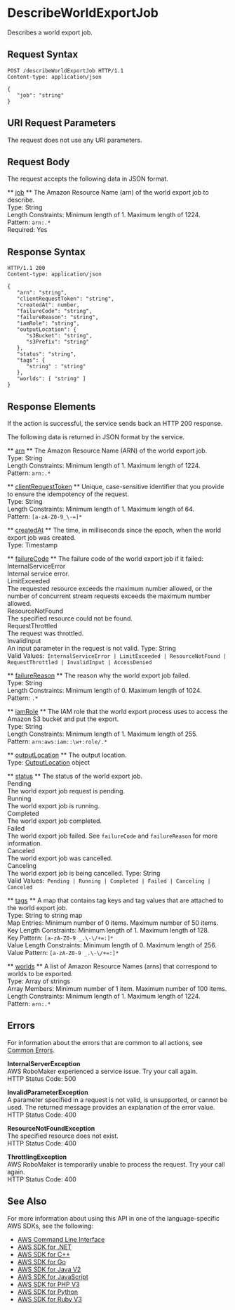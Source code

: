 # DescribeWorldExportJob<a name="API_DescribeWorldExportJob"></a>

Describes a world export job\.

## Request Syntax<a name="API_DescribeWorldExportJob_RequestSyntax"></a>

```
POST /describeWorldExportJob HTTP/1.1
Content-type: application/json

{
   "job": "string"
}
```

## URI Request Parameters<a name="API_DescribeWorldExportJob_RequestParameters"></a>

The request does not use any URI parameters\.

## Request Body<a name="API_DescribeWorldExportJob_RequestBody"></a>

The request accepts the following data in JSON format\.

 ** [job](#API_DescribeWorldExportJob_RequestSyntax) **   <a name="robomaker-DescribeWorldExportJob-request-job"></a>
The Amazon Resource Name \(arn\) of the world export job to describe\.  
Type: String  
Length Constraints: Minimum length of 1\. Maximum length of 1224\.  
Pattern: `arn:.*`   
Required: Yes

## Response Syntax<a name="API_DescribeWorldExportJob_ResponseSyntax"></a>

```
HTTP/1.1 200
Content-type: application/json

{
   "arn": "string",
   "clientRequestToken": "string",
   "createdAt": number,
   "failureCode": "string",
   "failureReason": "string",
   "iamRole": "string",
   "outputLocation": { 
      "s3Bucket": "string",
      "s3Prefix": "string"
   },
   "status": "string",
   "tags": { 
      "string" : "string" 
   },
   "worlds": [ "string" ]
}
```

## Response Elements<a name="API_DescribeWorldExportJob_ResponseElements"></a>

If the action is successful, the service sends back an HTTP 200 response\.

The following data is returned in JSON format by the service\.

 ** [arn](#API_DescribeWorldExportJob_ResponseSyntax) **   <a name="robomaker-DescribeWorldExportJob-response-arn"></a>
The Amazon Resource Name \(ARN\) of the world export job\.  
Type: String  
Length Constraints: Minimum length of 1\. Maximum length of 1224\.  
Pattern: `arn:.*` 

 ** [clientRequestToken](#API_DescribeWorldExportJob_ResponseSyntax) **   <a name="robomaker-DescribeWorldExportJob-response-clientRequestToken"></a>
Unique, case\-sensitive identifier that you provide to ensure the idempotency of the request\.  
Type: String  
Length Constraints: Minimum length of 1\. Maximum length of 64\.  
Pattern: `[a-zA-Z0-9_\-=]*` 

 ** [createdAt](#API_DescribeWorldExportJob_ResponseSyntax) **   <a name="robomaker-DescribeWorldExportJob-response-createdAt"></a>
The time, in milliseconds since the epoch, when the world export job was created\.  
Type: Timestamp

 ** [failureCode](#API_DescribeWorldExportJob_ResponseSyntax) **   <a name="robomaker-DescribeWorldExportJob-response-failureCode"></a>
The failure code of the world export job if it failed:    
InternalServiceError  
Internal service error\.  
LimitExceeded  
The requested resource exceeds the maximum number allowed, or the number of concurrent stream requests exceeds the maximum number allowed\.   
ResourceNotFound  
The specified resource could not be found\.   
RequestThrottled  
The request was throttled\.  
InvalidInput  
An input parameter in the request is not valid\.
Type: String  
Valid Values:` InternalServiceError | LimitExceeded | ResourceNotFound | RequestThrottled | InvalidInput | AccessDenied` 

 ** [failureReason](#API_DescribeWorldExportJob_ResponseSyntax) **   <a name="robomaker-DescribeWorldExportJob-response-failureReason"></a>
The reason why the world export job failed\.  
Type: String  
Length Constraints: Minimum length of 0\. Maximum length of 1024\.  
Pattern: `.*` 

 ** [iamRole](#API_DescribeWorldExportJob_ResponseSyntax) **   <a name="robomaker-DescribeWorldExportJob-response-iamRole"></a>
The IAM role that the world export process uses to access the Amazon S3 bucket and put the export\.  
Type: String  
Length Constraints: Minimum length of 1\. Maximum length of 255\.  
Pattern: `arn:aws:iam::\w+:role/.*` 

 ** [outputLocation](#API_DescribeWorldExportJob_ResponseSyntax) **   <a name="robomaker-DescribeWorldExportJob-response-outputLocation"></a>
The output location\.  
Type: [OutputLocation](API_OutputLocation.md) object

 ** [status](#API_DescribeWorldExportJob_ResponseSyntax) **   <a name="robomaker-DescribeWorldExportJob-response-status"></a>
The status of the world export job\.    
Pending  
The world export job request is pending\.  
Running  
The world export job is running\.   
Completed  
The world export job completed\.   
Failed  
The world export job failed\. See `failureCode` and `failureReason` for more information\.   
Canceled  
The world export job was cancelled\.  
Canceling  
The world export job is being cancelled\.
Type: String  
Valid Values:` Pending | Running | Completed | Failed | Canceling | Canceled` 

 ** [tags](#API_DescribeWorldExportJob_ResponseSyntax) **   <a name="robomaker-DescribeWorldExportJob-response-tags"></a>
A map that contains tag keys and tag values that are attached to the world export job\.  
Type: String to string map  
Map Entries: Minimum number of 0 items\. Maximum number of 50 items\.  
Key Length Constraints: Minimum length of 1\. Maximum length of 128\.  
Key Pattern: `[a-zA-Z0-9 _.\-\/+=:]*`   
Value Length Constraints: Minimum length of 0\. Maximum length of 256\.  
Value Pattern: `[a-zA-Z0-9 _.\-\/+=:]*` 

 ** [worlds](#API_DescribeWorldExportJob_ResponseSyntax) **   <a name="robomaker-DescribeWorldExportJob-response-worlds"></a>
A list of Amazon Resource Names \(arns\) that correspond to worlds to be exported\.  
Type: Array of strings  
Array Members: Minimum number of 1 item\. Maximum number of 100 items\.  
Length Constraints: Minimum length of 1\. Maximum length of 1224\.  
Pattern: `arn:.*` 

## Errors<a name="API_DescribeWorldExportJob_Errors"></a>

For information about the errors that are common to all actions, see [Common Errors](CommonErrors.md)\.

 **InternalServerException**   
AWS RoboMaker experienced a service issue\. Try your call again\.  
HTTP Status Code: 500

 **InvalidParameterException**   
A parameter specified in a request is not valid, is unsupported, or cannot be used\. The returned message provides an explanation of the error value\.  
HTTP Status Code: 400

 **ResourceNotFoundException**   
The specified resource does not exist\.  
HTTP Status Code: 400

 **ThrottlingException**   
AWS RoboMaker is temporarily unable to process the request\. Try your call again\.  
HTTP Status Code: 400

## See Also<a name="API_DescribeWorldExportJob_SeeAlso"></a>

For more information about using this API in one of the language\-specific AWS SDKs, see the following:
+  [AWS Command Line Interface](https://docs.aws.amazon.com/goto/aws-cli/robomaker-2018-06-29/DescribeWorldExportJob) 
+  [AWS SDK for \.NET](https://docs.aws.amazon.com/goto/DotNetSDKV3/robomaker-2018-06-29/DescribeWorldExportJob) 
+  [AWS SDK for C\+\+](https://docs.aws.amazon.com/goto/SdkForCpp/robomaker-2018-06-29/DescribeWorldExportJob) 
+  [AWS SDK for Go](https://docs.aws.amazon.com/goto/SdkForGoV1/robomaker-2018-06-29/DescribeWorldExportJob) 
+  [AWS SDK for Java V2](https://docs.aws.amazon.com/goto/SdkForJavaV2/robomaker-2018-06-29/DescribeWorldExportJob) 
+  [AWS SDK for JavaScript](https://docs.aws.amazon.com/goto/AWSJavaScriptSDK/robomaker-2018-06-29/DescribeWorldExportJob) 
+  [AWS SDK for PHP V3](https://docs.aws.amazon.com/goto/SdkForPHPV3/robomaker-2018-06-29/DescribeWorldExportJob) 
+  [AWS SDK for Python](https://docs.aws.amazon.com/goto/boto3/robomaker-2018-06-29/DescribeWorldExportJob) 
+  [AWS SDK for Ruby V3](https://docs.aws.amazon.com/goto/SdkForRubyV3/robomaker-2018-06-29/DescribeWorldExportJob) 